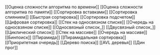 [[Оценка сложности алгоритма по времени]]
[[Оценка сложности алгоритма по памяти]]
[[Сортировка вставками]]
[[Сортировка слиянием]]
[[Быстрая сортировка]]
[[Сортировка подсчетом]]
[[Цифровая сортировка]]
[[Стек на односвязном списке]]
[[Очередь на односвзяном списке]]
[[Односвязный список_]]
[[Двусвязный список_]]
[[Циклический список]]
[[Стек на массиве]]
[[Очередь на массиве]]
[[Бинпоиск]]
[[Пирамида]]
[[Пирамидальная сортировка]]
[[Приоритетная очередь]]
[[Дерево поиска]]
[[AVL деревья]]
[[Дин прог]]